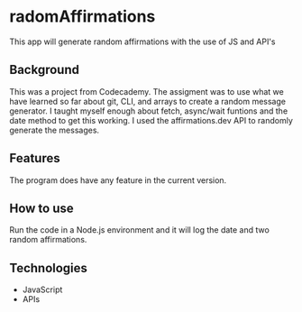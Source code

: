 # radomAffirmations
This app will generate random affirmations with the use of JS and API's

## Background
This was a project from Codecademy. The assigment was to use what we have learned so far about git, CLI, and arrays to create a random message generator. 
I taught myself enough about fetch, async/wait funtions and the date method to get this working. I used the affirmations.dev API to randomly generate the messages. 

## Features
The program does have any feature in the current version.

## How to use
Run the code in a Node.js environment and it will log the date and two random affirmations.

## Technologies
- JavaScript
- APIs
